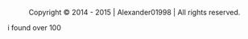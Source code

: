 <p align="center">Copyright © 2014 - 2015 | Alexander01998 | All rights reserved.</p>
i found over 100